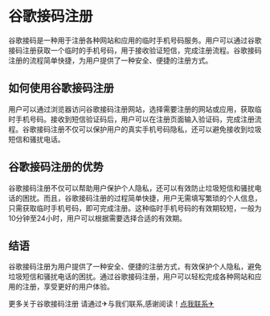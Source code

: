 # 谷歌接码注册

谷歌接码是一种用于注册各种网站和应用的临时手机号码服务。用户可以通过谷歌接码注册获取一个临时的手机号码，用于接收验证短信，完成注册流程。谷歌接码注册的流程简单快捷，为用户提供了一种安全、便捷的注册方式。

## 如何使用谷歌接码注册

用户可以通过浏览器访问谷歌接码注册网站，选择需要注册的网站或应用，获取临时手机号码。接收到短信验证码后，用户可以在注册页面输入验证码，完成注册流程。谷歌接码注册不仅可以保护用户的真实手机号码隐私，还可以避免接收到垃圾短信和骚扰电话。

## 谷歌接码注册的优势

谷歌接码注册不仅可以帮助用户保护个人隐私，还可以有效防止垃圾短信和骚扰电话的困扰。而且，谷歌接码注册的过程简单快捷，用户无需填写繁琐的个人信息，只需获取临时手机号码，即可完成注册。这种临时手机号码的有效期较短，一般为10分钟至24小时，用户可以根据需要选择合适的有效期。

## 结语

谷歌接码注册为用户提供了一种安全、便捷的注册方式，有效保护个人隐私，避免垃圾短信和骚扰电话的困扰。通过谷歌接码注册，用户可以轻松完成各种网站和应用的注册，享受更好的用户体验。

更多关于谷歌接码注册 请通过✈与我们联系,感谢阅读！[点我联系✈](https://data.k02.cc)